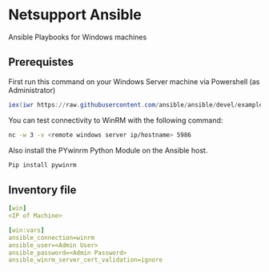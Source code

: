 # Netsupport Ansible
Ansible Playbooks for Windows machines

## Prerequistes

First run this command on your Windows Server machine via Powershell (as Administrator)

```powershell
iex(iwr https://raw.githubusercontent.com/ansible/ansible/devel/examples/scripts/ConfigureRemotingForAnsible.ps1).Content
```

You can test connectivity to WinRM with the following command:

```bash
nc -w 3 -v <remote windows server ip/hostname> 5986
```

Also install the PYwinrm Python Module on the Ansible host.

```python
Pip install pywinrm
```

## Inventory file

```yml
[win]
<IP of Machine>

[win:vars]
ansible_connection=winrm 
ansible_user=<Admin User>
ansible_password=<Admin Password>
ansible_winrm_server_cert_validation=ignore
```

